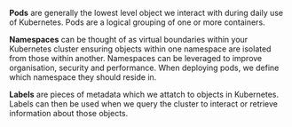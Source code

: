 **Pods** are generally the lowest level object we interact with during daily use of Kubernetes. Pods are a logical grouping of one or more containers.

**Namespaces** can be thought of as virtual boundaries within your Kubernetes cluster ensuring objects within one namespace are isolated from those within another. Namespaces can be leveraged to improve organisation, security and performance. When deploying pods, we define which namespace they should reside in.

**Labels** are pieces of metadata which we attatch to objects in Kubernetes. Labels can then be used when we query the cluster to interact or retrieve information about those objects.